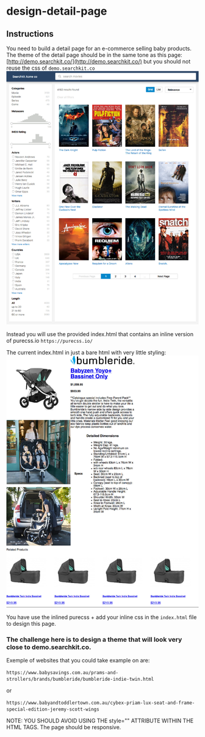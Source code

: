 # design-detail-page

## Instructions

You need to build a detail page for an e-commerce selling baby products.
The theme of the detail page should be in the same tone as this page:
[http://demo.searchkit.co/](http://demo.searchkit.co/) but you should not reuse the css of `demo.searchkit.co`
![alt searchkit theme](./searchkit.co_.jpg)

Instead you will use the provided index.html that contains an inline 
version of purecss.io `https://purecss.io/`

The current index.html in just a bare html with very little styling:
![alt bare html](./detail.html.jpg)

You have use the inlined purecss + add your inline css in the `index.html` file to design this page.

### The challenge here is to design a theme that will look very close to demo.searchkit.co.

Exemple of websites that you could take example on are:

`https://www.babysavings.com.au/prams-and-strollers/brands/bumbleride/bumbleride-indie-twin.html`

or 

`https://www.babyandtoddlertown.com.au/cybex-priam-lux-seat-and-frame-special-edition-jeremy-scott-wings`


NOTE: YOU SHOULD AVOID USING THE style="" ATTRIBUTE WITHIN THE HTML TAGS.
The page should be responsive.
